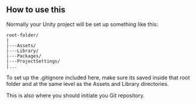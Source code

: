 ## How to use this

Normally your Unity project will be set up something like this:

```
root-folder/
|
|---Assets/
|---Library/
|---Packages/
|---ProjectSettings/
|...
```

To set up the .gitignore included here, make sure its saved inside that root folder and at the same level as the Assets and Library directories.


This is also where you should initiate you Git repository. 